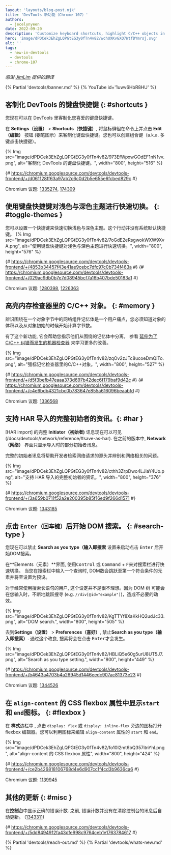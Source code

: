 ```yaml
---
layout: 'layouts/blog-post.njk'
title: 'DevTools 新功能（Chrome 107）'
authors:
  - jecelynyeen
date: 2022-09-20
description: 'Customize keyboard shortcuts, highlight C/C++ objects in the Memory Inspector and more.'
hero: 'image/dPDCek3EhZgLQPGtEG3y0fTn4v82/wchUXKvGXO7WtfDYmrsj.svg'
alt: ''
tags:
  - new-in-devtools
  - devtools
  - chrome-107
---
```


*感谢 [JimLim](https://www.linkedin.com/in/jim-lim-539a5638) 提供的翻译*

{% Partial 'devtools/banner.md' %}
{% YouTube id='1uwv6HbR8HU' %}

<!-- Translation instructions:
  1. Remove the "draft: true" tag above when submitting PR
  2. Provide translations under each of the English commented original content
  3. Translate the "description" tag above
  4. Translate all the <img> alt text
  5. Update the whats-new.md file -->

<!-- Content starts here -->

## 客制化 DevTools 的键盘快捷键 {: #shortcuts }

您现在可以在 DevTools 里客制化您喜爱的键盘快捷键。

在 **Settings（设置）** > **Shortcuts（快捷键）**, 将鼠标徘徊在命令上并点击 **Edit（编辑）** 按钮 (钢笔图示）来客制化键盘快捷键。您也可以创建组合键（a.k.a. 多键点击快捷键）。

{% Img src="image/dPDCek3EhZgLQPGtEG3y0fTn4v82/973EfWpxwGOdEF1nN1vv.png", alt="客制化 DevTools 的键盘快捷键。", width="800", height="516" %}

{# https://chromium.googlesource.com/devtools/devtools-frontend/+/d061128ff63a97ab2c6c0d2b5e655e6fcbed829c #}

Chromium 议题: [1335274](https://crbug.com/1335274), [174309](https://crbug.com/174309)


## 使用键盘快捷键对浅色与深色主题进行快速切换。 {: #toggle-themes }


<!-- Configure a keyboard shortcut to toggle [light and dark themes](/docs/devtools/rendering/emulate-css/#emulate-css-media-feature-prefers-color-scheme) conveniently. By default, the action doesn’t map to any keyboard shortcut. -->

您可以设置一个快捷键来快速切换浅色与深色主题。这个行动并没有系统默认快捷键。 
{% Img src="image/dPDCek3EhZgLQPGtEG3y0fTn4v82/7oGdE2eRsgwokWXW9XvA.png", alt="使用键盘快捷键对浅色与深色主题进行快速切换。", width="800", height="576" %}

{# https://chromium.googlesource.com/devtools/devtools-frontend/+/4853b34457f43e41ae9cebc7dfc97c0b734f463a #}
{# https://chromium.googlesource.com/devtools/devtools-frontend/+/029ac9db0b7e7d08945bcf7a16b407bde50183a1 #}

Chromium 议题: [1280398](https://crbug.com/1280398), [1226363](https://crbug.com/1226363)


## 高亮内存检查器里的 C/C++ 对象。 {: #memory } 

<!-- The [Memory Inspector](/docs/devtools/memory-inspector/) highlights all the bytes of a C/C++ memory object. -->

辨识围绕在一个对象字节中的网络组件记忆体是一个用户痛点，您必须知道对象的体积以及从对象初始的时候开始计算字节数。 

有了这个新功能,  它会帮助您指示他们从围绕的记忆体中分离， 参看 [延伸为了C/C++ 纠错而发生的机器检查器](/blog/memory-inspector-extended-cpp/) 来学习更多的改善。 

{% Img src="image/dPDCek3EhZgLQPGtEG3y0fTn4v82/zqOv2zJTc8ucoeDmQiTo.png", alt="强标记忆检查器里的C/C++对象。", width="800", height="527" %}

{# https://chromium.googlesource.com/devtools/devtools-frontend/+/d5f3befb47eaaa373d697b42dec6f179baf9d42c #}
{# https://chromium.googlesource.com/devtools/devtools-frontend/+/c4e6bdb4321cbc0b783647e855a616096beaabfd #}

Chromium 议题: [1336568](https://crbug.com/1336568)


## 支持 HAR 导入的完整初始者的资讯。{: #har } 

[HAR import] 的完整 **Initiator（初始者)** 讯息现在可以可见(/docs/devtools/network/reference/#save-as-har). 在之前的版本中, **Network（网络）** 界面只显示导入时的部分初始者讯息。 

完整的初始者讯息将帮助开发者检索网络请求的源头并辨别和网络相关的问题。  

{% Img src="image/dPDCek3EhZgLQPGtEG3y0fTn4v82/cthh3ZrpDwo4LJiaY4Uo.png", alt="支持 HAR 导入的完整初始者的资讯。", width="800", height="376" %}

{# https://chromium.googlesource.com/devtools/devtools-frontend/+/3a659b0711f52a2e200395b85f16ed9f266d1571 #}

Chromium 议题: [1343185](https://crbug.com/1343185)



## 点击 `Enter（回车键）`后开始 DOM 搜索。 {: #search-type } 

您现在可以禁止 **Search as you type（输入即搜索** 设置来启动点击 <kbd>Enter</kbd> 后开始DOM搜索。  

在**Elements（元素）**界面, 使用<kbd>Control</kbd> 或 <kbd>Command</kbd> + <kbd>F</kbd>来对搜索栏进行快速切换。 当您在搜索栏中输入一个查询时, DOM数会跳跃至第一个符合条件的元素并将至设置为预设。 

对于经常使用搜索长语句的用户, 这个设定并不是很不理想。因为 DOM 树 可能会在您输入时，不断地跳跃搜寻 (e.g. `//div[@id="example"]`)，造成不必要的动效。 

{% Img src="image/dPDCek3EhZgLQPGtEG3y0fTn4v82/KgTTYf8XaKkHQ2udJc33.png", alt="DOM search.", width="800", height="505" %}

去到**Settings（设置）** > **Preferences（喜好）**, 禁止**Search as you type（输入即搜索）**. 通过这个改良, 搜索将会在点击 <kbd>Enter</kbd>才会发生。 

{% Img src="image/dPDCek3EhZgLQPGtEG3y0fTn4v82/HBLiQ5e60g5urU8UT5J7.png", alt="Search as you type setting.", width="800", height="449" %}

{# https://chromium.googlesource.com/devtools/devtools-frontend/+/b4643a4703b4a26945d1446eedc907ac81373e23 #}

Chromium 议题: [1344526](https://crbug.com/1344526)


## 在 `align-content` 的 CSS flexbox 属性中显示`start` 和 `end`图标。 {: #flexbox } 

在 **样式**边栏中 , 点击 `display: flex` 或 `display: inline-flex` 旁边的图标打开 flexbox 编辑器。您可以利用图标来编辑 `align-content` 属性的 `start` 和 `end`。 

{% Img src="image/dPDCek3EhZgLQPGtEG3y0fTn4v82/fo10I2mt6bQ357itnYhl.png", alt="align-content 的 CSS flexbox 属性", width="800", height="424" %}

{# https://chromium.googlesource.com/devtools/devtools-frontend/+/ce2b426818106768d4e6d907cc1f4cd3b9636ca6 #}

Chromium 议题: [1139945](https://crbug.com/1139945)


 ## 其他的更新 {: #misc } 

 在**控制台**中显示正确的错误计数. 之前, 错误计数并没有在清除控制台的讯息后自动更新。
([1343311](https://crbug.com/1343311)) 

{# https://chromium.googlesource.com/devtools/devtools-frontend/+/5dd8494912fa43dfe998c9764ceb1e1763784617 #}


{% Partial 'devtools/reach-out.md' %}
{% Partial 'devtools/whats-new.md' %}
